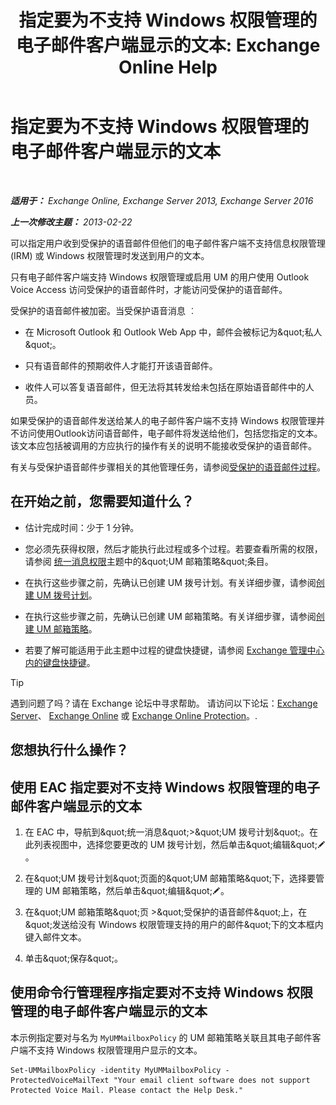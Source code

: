 ﻿---
title: '指定要为不支持 Windows 权限管理的电子邮件客户端显示的文本: Exchange Online Help'
TOCTitle: 指定要为不支持 Windows 权限管理的电子邮件客户端显示的文本
ms:assetid: a9b2238a-b534-469c-a0c3-2768bc3d005b
ms:mtpsurl: https://technet.microsoft.com/zh-cn/library/Ee423552(v=EXCHG.150)
ms:contentKeyID: 52061418
ms.date: 05/23/2018
mtps_version: v=EXCHG.150
ms.translationtype: MT
---

# 指定要为不支持 Windows 权限管理的电子邮件客户端显示的文本

 

_**适用于：** Exchange Online, Exchange Server 2013, Exchange Server 2016_

_**上一次修改主题：** 2013-02-22_

可以指定用户收到受保护的语音邮件但他们的电子邮件客户端不支持信息权限管理 (IRM) 或 Windows 权限管理时发送到用户的文本。

只有电子邮件客户端支持 Windows 权限管理或启用 UM 的用户使用 Outlook Voice Access 访问受保护的语音邮件时，才能访问受保护的语音邮件。

受保护的语音邮件被加密。当受保护语音消息 ︰

  - 在 Microsoft Outlook 和 Outlook Web App 中，邮件会被标记为\&quot;私人\&quot;。

  - 只有语音邮件的预期收件人才能打开该语音邮件。

  - 收件人可以答复语音邮件，但无法将其转发给未包括在原始语音邮件中的人员。

如果受保护的语音邮件发送给某人的电子邮件客户端不支持 Windows 权限管理并不访问使用Outlook访问语音邮件，电子邮件将发送给他们，包括您指定的文本。该文本应包括被调用的方应执行的操作有关的说明不能接收受保护的语音邮件。

有关与受保护语音邮件步骤相关的其他管理任务，请参阅[受保护的语音邮件过程](protected-voice-mail-procedures-exchange-2013-help.md)。

## 在开始之前，您需要知道什么？

  - 估计完成时间：少于 1 分钟。

  - 您必须先获得权限，然后才能执行此过程或多个过程。若要查看所需的权限，请参阅 [统一消息权限](unified-messaging-permissions-exchange-2013-help.md)主题中的\&quot;UM 邮箱策略\&quot;条目。

  - 在执行这些步骤之前，先确认已创建 UM 拨号计划。有关详细步骤，请参阅[创建 UM 拨号计划](create-a-um-dial-plan-exchange-2013-help.md)。

  - 在执行这些步骤之前，先确认已创建 UM 邮箱策略。有关详细步骤，请参阅[创建 UM 邮箱策略](create-a-um-mailbox-policy-exchange-2013-help.md)。

  - 若要了解可能适用于此主题中过程的键盘快捷键，请参阅 [Exchange 管理中心内的键盘快捷键](keyboard-shortcuts-in-the-exchange-admin-center-exchange-online-protection-help.md)。

> [!TIP]  
> 遇到问题了吗？请在 Exchange 论坛中寻求帮助。 请访问以下论坛：<a href="https://go.microsoft.com/fwlink/p/?linkid=60612">Exchange Server</a>、 <a href="https://go.microsoft.com/fwlink/p/?linkid=267542">Exchange Online</a> 或 <a href="https://go.microsoft.com/fwlink/p/?linkid=285351">Exchange Online Protection</a>。.


## 您想执行什么操作？

## 使用 EAC 指定要对不支持 Windows 权限管理的电子邮件客户端显示的文本

1.  在 EAC 中，导航到\&quot;统一消息\&quot;\>\&quot;UM 拨号计划\&quot;。在此列表视图中，选择您要更改的 UM 拨号计划，然后单击\&quot;编辑\&quot;![编辑图标](images/Bb124582.6f53ccb2-1f13-4c02-bea0-30690e6ea71d(EXCHG.150).gif "编辑图标")。

2.  在\&quot;UM 拨号计划\&quot;页面的\&quot;UM 邮箱策略\&quot;下，选择要管理的 UM 邮箱策略，然后单击\&quot;编辑\&quot;![编辑图标](images/Bb124582.6f53ccb2-1f13-4c02-bea0-30690e6ea71d(EXCHG.150).gif "编辑图标")。

3.  在\&quot;UM 邮箱策略\&quot;页 \>\&quot;受保护的语音邮件\&quot;上，在\&quot;发送给没有 Windows 权限管理支持的用户的邮件\&quot;下的文本框内键入邮件文本。

4.  单击\&quot;保存\&quot;。

## 使用命令行管理程序指定要对不支持 Windows 权限管理的电子邮件客户端显示的文本

本示例指定要对与名为 `MyUMMailboxPolicy` 的 UM 邮箱策略关联且其电子邮件客户端不支持 Windows 权限管理用户显示的文本。

    Set-UMMailboxPolicy -identity MyUMMailboxPolicy -ProtectedVoiceMailText "Your email client software does not support Protected Voice Mail. Please contact the Help Desk."


